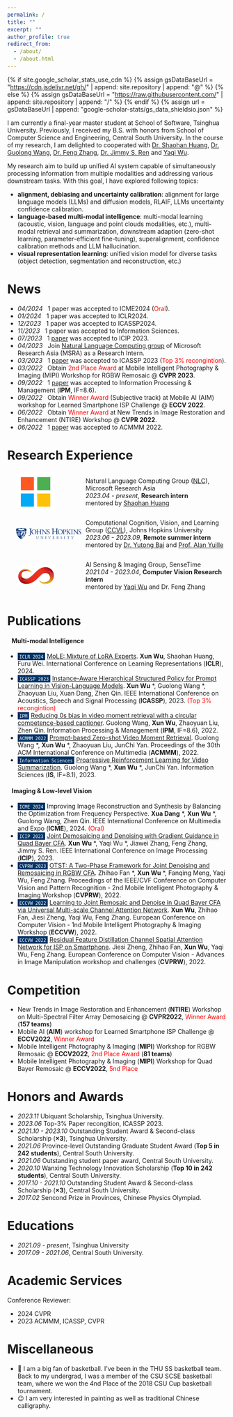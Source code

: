 ```yaml
---
permalink: /
title: ""
excerpt: ""
author_profile: true
redirect_from: 
  - /about/
  - /about.html
---
```


{% if site.google_scholar_stats_use_cdn %}
{% assign gsDataBaseUrl = "https://cdn.jsdelivr.net/gh/" | append: site.repository | append: "@" %}
{% else %}
{% assign gsDataBaseUrl = "https://raw.githubusercontent.com/" | append: site.repository | append: "/" %}
{% endif %}
{% assign url = gsDataBaseUrl | append: "google-scholar-stats/gs_data_shieldsio.json" %}

<span class='anchor' id='about-me'></span>

I am currently a final-year master student at School of Software, Tsinghua University. Previously, I received my B.S. with honors from School of Computer Science and Engineering, Central South University. In the course of my research, I am delighted to cooperated with <a href="http://buaahsh.github.io/">Dr. Shaohan Huang</a>, [Dr. Guolong Wang](https://scholar.google.com/citations?user=vc0T1NoAAAAJ&hl=zh-CN&oi=sra), [Dr. Feng Zhang](https://cn.linkedin.com/in/gleefeng), [Dr. Jimmy S. Ren](http://www.jimmyren.com/) and [Yaqi Wu](https://scholar.google.com/citations?user=Yk3lxAoAAAAJ). 

<!-- You can find my CV here: [Curriculum Vitae](./files/cv_wuxun_tsinghua_university_2024_fall_PhD_application.pdf).-->

My research aim to build up unified AI system capable of simultaneously processing information from multiple modalities and addressing various downstream tasks. With this goal, I have explored following topics:
* **alignment, debiasing and uncertainty calibration**: alignment for large language models (LLMs) and diffusion models, RLAIF, LLMs uncertainty confidence calibration.
* **language-based multi-modal intelligence**: multi-modal learning (acoustic, vision, language and point clouds modalities, etc.), multi-modal retrieval and summarization, downstream adaption (zero-shot learning, parameter-efficient fine-tuning), superalignment, confidence calibration methods and LLM hallucination.
* **visual representation learning**: unified vision model for diverse tasks (object detection, segmentation and reconstruction, etc.)

<!-- I have published papers <a href='https://scholar.google.com/citations?user=H6v9t9kAAAAJ'><img src="https://img.shields.io/endpoint?logo=Google%20Scholar&url=https%3A%2F%2Fcdn.jsdelivr.net%2Fgh%2yushuiwx%2yushuiwx.github.io@google-scholar-stats%2Fgs_data_shieldsio.json&labelColor=f6f6f6&color=9cf&style=flat&label=citations"></a> at the top international AI conferences. -->


# News
- *04/2024* &nbsp; 1 paper was accepted to ICME2024 (<span style="color:red">Oral</span>).
- *01/2024* &nbsp; 1 paper was accepted to ICLR2024.
- *12/2023* &nbsp; 1 paper was accepted to ICASSP2024.
- *11/2023* &nbsp; 1 paper was accepted to Information Sciences.
- *07/2023* &nbsp; 1 [paper](https://ieeexplore.ieee.org/abstract/document/10222116) was accepted to ICIP 2023.
- *04/2023* &nbsp; Join [Natural Language Computing group](https://www.microsoft.com/en-us/research/group/natural-language-computing/) of Microsoft Research Asia (MSRA) as a Research Intern.
- *03/2023* &nbsp; 1 [paper](https://ieeexplore.ieee.org/abstract/document/10095231) was accepted to ICASSP 2023 (<span style="color:red">Top 3% recongintion</span>).
- *03/2022* &nbsp; Obtain <span style="color:red">2nd Place Award</span> at Mobile Intelligent Photography & Imaging (MIPI) Workshop for RGBW Remosaic @ **CVPR 2023**.
- *09/2022* &nbsp; 1 [paper](https://www.sciencedirect.com/science/article/pii/S0306457322002485) was accepted to Information Processing & Management (<b>IPM</b>, IF=8.6).
- *09/2022* &nbsp; Obtain <span style="color:red">Winner Award</span> (Subjective track) at Mobile AI (AIM) workshop for Learned Smartphone ISP Challenge @ **ECCV 2022**.
- *06/2022* &nbsp; Obtain <span style="color:red">Winner Award</span> at New Trends in Image Restoration and Enhancement (NTIRE) Workshop @ **CVPR 2022**.
- *06/2022* &nbsp; 1 [paper](https://dl.acm.org/doi/pdf/10.1145/3503161.3548004) was accepted to ACMMM 2022.

# Research Experience
<div style="display: flex; align-items: center;">
  <img src="../images/icons8-microsoft-480.png" alt="" style="width: 90px; margin-right: 50px; margin-left: 20px;"/>
  <ul style="list-style-type: disc; padding-left: 20px;">
    <li style="list-style-type: none;">Natural Language Computing Group (<a href="[https://ccvl.jhu.edu/](https://www.microsoft.com/en-us/research/group/natural-language-computing/)">NLC</a>), Microsoft Research Asia</li>
    <li style="list-style-type: none;"><em>2023.04 - present</em>, <strong>Research intern</strong></li>
    <li style="list-style-type: none;">mentored by <a href="http://buaahsh.github.io/">Shaohan Huang</a></li>
  </ul>
</div>

<div style="display: flex; align-items: center;">
  <img src="../images/CCVL.png" alt="" style="width: 150px; margin-right: 10px; margin-left: 20px; "/>
  <ul style="list-style-type: disc; padding-left: 0px;">
    <li style="list-style-type: none;">Computational Cognition, Vision, and Learning Group (<a href="https://ccvl.jhu.edu/">CCVL</a>), Johns Hopkins University</li>
    <li style="list-style-type: none;"><em>2023.06 - 2023.09</em>, <strong>Remote summer intern</strong></li>
    <li style="list-style-type: none;">mentored by <a href="https://yutongbai.com/">Dr. Yutong Bai</a> and <a href="https://www.cs.jhu.edu/~ayuille/">Prof. Alan Yuille</a></li>
  </ul>
</div>

<div style="display: flex; align-items: center;">
  <img src="../images/sensetime.png" alt="" style="width: 90px; margin-right: 50px; margin-left: 20px; "/>
  <ul style="list-style-type: disc; padding-left: 20px;">
    <li style="list-style-type: none;">AI Sensing & Imaging Group, SenseTime</li>
    <li style="list-style-type: none;"><em>2021.04 - 2023.04</em>, <strong>Computer Vision Research intern</strong></li>
    <li style="list-style-type: none;">mentored by <a href="https://scholar.google.com/citations?user=Yk3lxAoAAAAJ">Yaqi Wu</a> and Dr. Feng Zhang</li>
  </ul>
</div>


# Publications 

#### &nbsp;&nbsp; Multi-modal Intelligence
- <span style="background-color: #003366; color: white; padding: 1px 4px; font-size: 12px;">``ICLR 2024``</span> [MoLE: Mixture of LoRA Experts](https://openreview.net/pdf?id=uWvKBCYh4S). **Xun Wu**, Shaohan Huang, Furu Wei. International Conference on Learning Representations (<b>ICLR</b>), 2024.
- <span style="background-color: #003366; color: white; padding: 1px 4px; font-size: 12px;">``ICASSP 2023``</span> [Instance-Aware Hierarchical Structured Policy for Prompt Learning in Vision-Language Models](https://ieeexplore.ieee.org/abstract/document/10095231). **Xun Wu** *, Guolong Wang *, Zhaoyuan Liu, Xuan Dang, Zhen Qin. IEEE International Conference on Acoustics, Speech and Signal Processing (<b>ICASSP</b>), 2023. <span style="color:red">(Top 3% recongintion)</span>
- <span style="background-color: #003366; color: white; padding: 1px 4px; font-size: 12px;">``IPM``</span> [Reducing 0s bias in video moment retrieval with a circular competence-based captioner](https://www.sciencedirect.com/science/article/pii/S0306457322002485). Guolong Wang, **Xun Wu**, Zhaoyuan Liu, Zhen Qin. Information Processing & Management (<b>IPM</b>, IF=8.6), 2022.
- <span style="background-color: #003366; color: white; padding: 1px 4px; font-size: 12px;">``ACMMM 2022``</span> [Prompt-based Zero-shot Video Moment Retrieval](https://dl.acm.org/doi/pdf/10.1145/3503161.3548004). Guolong Wang *, **Xun Wu** *, Zhaoyuan Liu, JunChi Yan. Proceedings of the 30th ACM International Conference on Multimedia (<b>ACMMM</b>), 2022.
- <span style="background-color: #003366; color: white; padding: 1px 4px; font-size: 12px;">``Information Sciences``</span> [Proaressive Reinforcement Learning for Video Summarization](https://www.sciencedirect.com/science/article/pii/S0020025523014731). Guolong Wang *, **Xun Wu** *, JunChi Yan. Information Sciences (<b>IS</b>, IF=8.1), 2023.

#### &nbsp;&nbsp; Imaging & Low-level Vision
- <span style="background-color: #003366; color: white; padding: 1px 4px; font-size: 12px;">``ICME 2024``</span> Improving Image Reconstruction and Synthesis by Balancing the Optimization from Frequency Perspective. **Xua Dang** *, **Xun Wu** *, Guolong Wang, Zhen Qin. IEEE International Conference on Multimedia and Expo (<b>ICME</b>), 2024. <span style="color:red">(Oral)</span>
- <span style="background-color: #003366; color: white; padding: 1px 4px; font-size: 12px;">``ICIP 2023``</span> [Joint Demosaicing and Denoising with Gradient Guidance in Quad Bayer CFA](https://ieeexplore.ieee.org/stamp/stamp.jsp?tp=&arnumber=10222116). **Xun Wu** *, Yaqi Wu *, Jiawei Zhang, Feng Zhang, Jimmy S. Ren. IEEE International Conference on Image Processing (<b>ICIP</b>), 2023.
- <span style="background-color: #003366; color: white; padding: 1px 4px; font-size: 12px;">``CVPRW 2023``</span> [OTST: A Two-Phase Framework for Joint Denoising and Remosaicing in RGBW CFA](https://openaccess.thecvf.com/content/CVPR2023W/MIPI/papers/Fan_OTST_A_Two-Phase_Framework_for_Joint_Denoising_and_Remosaicing_in_CVPRW_2023_paper.pdf). Zhihao Fan *, **Xun Wu** *, Fanqing Meng, Yaqi Wu, Feng Zhang. Proceedings of the IEEE/CVF Conference on Computer Vision and Pattern Recognition - 2nd Mobile Intelligent Photography & Imaging Workshop (<b>CVPRW</b>), 2022.
- <span style="background-color: #003366; color: white; padding: 1px 4px; font-size: 12px;">``ECCVW 2022``</span> [Learning to Joint Remosaic and Denoise in Quad Bayer CFA via Universal Multi-scale Channel Attention Network](https://link.springer.com/chapter/10.1007/978-3-031-25072-9_10). **Xun Wu**, Zhihao Fan, Jiesi Zheng, Yaqi Wu, Feng Zhang. European Conference on Computer Vision - 1nd Mobile Intelligent Photography & Imaging Workshop (<b>ECCVW</b>), 2022.
- <span style="background-color: #003366; color: white; padding: 1px 4px; font-size: 12px;">``ECCVW 2022``</span> [Residual Feature Distillation Channel Spatial Attention Network for ISP on Smartphone](https://link.springer.com/chapter/10.1007/978-3-031-25063-7_40). Jiesi Zheng, Zhihao Fan, **Xun Wu**, Yaqi Wu, Feng Zhang. European Conference on Computer Vision - Advances in Image Manipulation workshop and challenges (<b>CVPRW</b>), 2022.

# Competition
- New Trends in Image Restoration and Enhancement (**NTIRE**) Workshop on Multi-Spectral Filter Array Demosaicing @ **CVPR2022**, <span style="color:red">Winner Award</span> (**157 teams**)
- Mobile AI (**AIM**) workshop for Learned Smartphone ISP Challenge @ **ECCV2022**, <span style="color:red">Winner Award</span>
- Mobile Intelligent Photography & Imaging (**MIPI**) Workshop for RGBW Remosaic @ **ECCV2022**, <span style="color:red">2nd Place Award</span> (**81 teams**)
- Mobile Intelligent Photography & Imaging (**MIPI**) Workshop for Quad Bayer Remosaic @ **ECCV2022**, <span style="color:red">5nd Place</span>

# Honors and Awards
- *2023.11* Ubiquant Scholarship, Tsinghua University.
- *2023.06* Top-3% Paper recongition, ICASSP 2023.
- *2021.10 - 2023.10* Outstanding Student Award & Second-class Scholarship (**×3**), Tsinghua University.
- *2021.06* Province-level Outstanding Graduate Student Award (**Top 5 in 242 students**), Central South University.
- *2021.06* Outstanding student paper award, Central South University.
- *2020.10* Wanxing Technology Innovation Scholarship (**Top 10 in 242 students**), Central South University.
- *2017.10 - 2021.10* Outstanding Student Award & Second-class Scholarship (**×3**), Central South University.
- *2017.02* Sencond Prize in Provinces, Chinese Physics Olympiad.


# Educations
- *2021.09 - present*, Tsinghua University
- *2017.09 - 2021.06*, Central South University.

<!--
<div style="display: flex; align-items: center;">
  <img src="../images/THU.png" alt="" style="width: 50px; margin-right: 20px;"/>
  <ul style="list-style-type: disc; padding-left: 20px;">
    <li><em>2021.09 - present</em>, School of Software, Tsinghua University</li>
  </ul>
</div>

<div style="display: flex; align-items: center;">
  <img src="../images/CSU.png" alt="" style="width: 50px; margin-right: 20px;"/>
  <ul style="list-style-type: disc; padding-left: 20px;">
    <li><em>2017.09 - 2021.06</em>, School of Computer Science and Engineering, Central South University</li>
  </ul>
</div>
-->

# Academic Services
Conference Reviewer:
- 2024 CVPR
- 2023 ACMMM, ICASSP, CVPR

# Miscellaneous
- 🏀 I am a big fan of basketball. I've been in the THU SS basketball team. Back to my undergrad, I was a member of the CSU SCSE basketball team, where we won the 4nd Place of the 2018 CSU Cup basketball tournament.
- 😉 I am very interested in painting as well as traditional Chinese calligraphy.
<br>
<br>
<script type="text/javascript" id="clustrmaps" src="//clustrmaps.com/map_v2.js?d=q5yZ95KjsZ7AOjImFnG6K7CAzgEw1bXRYg2t7KBkpvY&cl=ffffff&w=200"></script>


